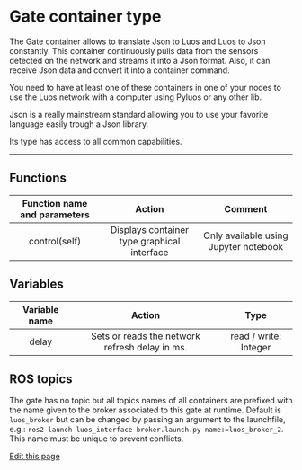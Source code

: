 # Gate container type

The Gate container allows to translate Json to Luos and Luos to Json constantly. This container continuously pulls data from the sensors detected on the network and streams it into a Json format. Also, it can receive Json data and convert it into a container command.

You need to have at least one of these containers in one of your nodes to use the Luos network with a computer using Pyluos or any other lib.

Json is a really mainstream standard allowing you to use your favorite language easily trough a Json library.

Its type has access to all common capabilities.

----

## Functions

| **Function name and parameters** | **Action** | **Comment** |
|:---:|:---:|:---:|
| control(self) | Displays container type graphical interface | Only available using Jupyter notebook |

## Variables

| **Variable name** | **Action** | **Type** |
|:---:|:---:|:---:|
| delay | Sets or reads the network refresh delay in ms. | read / write: Integer |

## ROS topics

The gate has no topic but all topics names of all containers are prefixed with the name given to the broker associated to this gate at runtime.
Default is `luos_broker` but can be changed by passing an argument to the launchfile, e.g.: `ros2 launch luos_interface broker.launch.py name:=luos_broker_2`. This name must be unique to prevent conflicts.

<div class="cust_edit_page"><a href="https://{{gh_path}}{{containers_path}}/gate.md">Edit this page</a></div>
